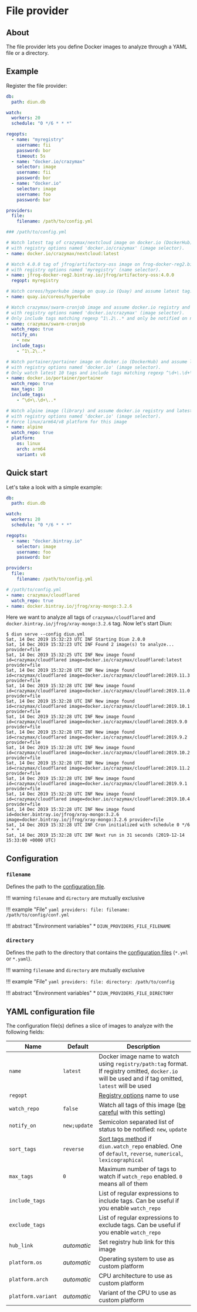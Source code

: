 # File provider

## About

The file provider lets you define Docker images to analyze through a YAML file or a directory.

## Example

Register the file provider:

```yaml
db:
  path: diun.db

watch:
  workers: 20
  schedule: "0 */6 * * *"

regopts:
  - name: "myregistry"
    username: fii
    password: bor
    timeout: 5s
  - name: "docker.io/crazymax"
    selector: image
    username: fii
    password: bor
  - name: "docker.io"
    selector: image
    username: foo
    password: bar

providers:
  file:
    filename: /path/to/config.yml
```

```yaml
### /path/to/config.yml

# Watch latest tag of crazymax/nextcloud image on docker.io (DockerHub)
# with registry options named 'docker.io/crazymax' (image selector).
- name: docker.io/crazymax/nextcloud:latest

# Watch 4.0.0 tag of jfrog/artifactory-oss image on frog-docker-reg2.bintray.io (Bintray)
# with registry options named 'myregistry' (name selector).
- name: jfrog-docker-reg2.bintray.io/jfrog/artifactory-oss:4.0.0
  regopt: myregistry

# Watch coreos/hyperkube image on quay.io (Quay) and assume latest tag.
- name: quay.io/coreos/hyperkube

# Watch crazymax/swarm-cronjob image and assume docker.io registry and latest tag
# with registry options named 'docker.io/crazymax' (image selector).
# Only include tags matching regexp ^1\.2\..* and only be notified on new tag.
- name: crazymax/swarm-cronjob
  watch_repo: true
  notify_on:
    - new
  include_tags:
    - ^1\.2\..*

# Watch portainer/portainer image on docker.io (DockerHub) and assume latest tag
# with registry options named 'docker.io' (image selector).
# Only watch latest 10 tags and include tags matching regexp ^\d+\.\d+\..*
- name: docker.io/portainer/portainer
  watch_repo: true
  max_tags: 10
  include_tags:
    - ^\d+\.\d+\..*

# Watch alpine image (library) and assume docker.io registry and latest tag
# with registry options named 'docker.io' (image selector).
# Force linux/arm64/v8 platform for this image
- name: alpine
  watch_repo: true
  platform:
    os: linux
    arch: arm64
    variant: v8
```

## Quick start

Let's take a look with a simple example:

```yaml
db:
  path: diun.db

watch:
  workers: 20
  schedule: "0 */6 * * *"

regopts:
  - name: "docker.bintray.io"
    selector: image
    username: foo
    password: bar

providers:
  file:
    filename: /path/to/config.yml
```

```yaml
# /path/to/config.yml
- name: crazymax/cloudflared
  watch_repo: true
- name: docker.bintray.io/jfrog/xray-mongo:3.2.6
```

Here we want to analyze all tags of `crazymax/cloudflared` and `docker.bintray.io/jfrog/xray-mongo:3.2.6` tag.
Now let's start Diun:

```
$ diun serve --config diun.yml
Sat, 14 Dec 2019 15:32:23 UTC INF Starting Diun 2.0.0
Sat, 14 Dec 2019 15:32:23 UTC INF Found 2 image(s) to analyze... provider=file
Sat, 14 Dec 2019 15:32:25 UTC INF New image found id=crazymax/cloudflared image=docker.io/crazymax/cloudflared:latest provider=file
Sat, 14 Dec 2019 15:32:28 UTC INF New image found id=crazymax/cloudflared image=docker.io/crazymax/cloudflared:2019.11.3 provider=file
Sat, 14 Dec 2019 15:32:28 UTC INF New image found id=crazymax/cloudflared image=docker.io/crazymax/cloudflared:2019.11.0 provider=file
Sat, 14 Dec 2019 15:32:28 UTC INF New image found id=crazymax/cloudflared image=docker.io/crazymax/cloudflared:2019.10.1 provider=file
Sat, 14 Dec 2019 15:32:28 UTC INF New image found id=crazymax/cloudflared image=docker.io/crazymax/cloudflared:2019.9.0 provider=file
Sat, 14 Dec 2019 15:32:28 UTC INF New image found id=crazymax/cloudflared image=docker.io/crazymax/cloudflared:2019.9.2 provider=file
Sat, 14 Dec 2019 15:32:28 UTC INF New image found id=crazymax/cloudflared image=docker.io/crazymax/cloudflared:2019.10.2 provider=file
Sat, 14 Dec 2019 15:32:28 UTC INF New image found id=crazymax/cloudflared image=docker.io/crazymax/cloudflared:2019.11.2 provider=file
Sat, 14 Dec 2019 15:32:28 UTC INF New image found id=crazymax/cloudflared image=docker.io/crazymax/cloudflared:2019.9.1 provider=file
Sat, 14 Dec 2019 15:32:28 UTC INF New image found id=crazymax/cloudflared image=docker.io/crazymax/cloudflared:2019.10.4 provider=file
Sat, 14 Dec 2019 15:32:28 UTC INF New image found id=docker.bintray.io/jfrog/xray-mongo:3.2.6 image=docker.bintray.io/jfrog/xray-mongo:3.2.6 provider=file
Sat, 14 Dec 2019 15:32:28 UTC INF Cron initialized with schedule 0 */6 * * *
Sat, 14 Dec 2019 15:32:28 UTC INF Next run in 31 seconds (2019-12-14 15:33:00 +0000 UTC)
```

## Configuration

### `filename`

Defines the path to the [configuration file](#yaml-configuration-file).

!!! warning
    `filename` and `directory` are mutually exclusive

!!! example "File"
    ```yaml
    providers:
      file:
        filename: /path/to/config/conf.yml
    ```

!!! abstract "Environment variables"
    * `DIUN_PROVIDERS_FILE_FILENAME`

### `directory`

Defines the path to the directory that contains the [configuration files](#yaml-configuration-file) (`*.yml` or `*.yaml`).

!!! warning
    `filename` and `directory` are mutually exclusive

!!! example "File"
    ```yaml
    providers:
      file:
        directory: /path/to/config
    ```

!!! abstract "Environment variables"
    * `DIUN_PROVIDERS_FILE_DIRECTORY`

## YAML configuration file

The configuration file(s) defines a slice of images to analyze with the following fields:

| Name               | Default      | Description                                                                                                                                                |
|--------------------|--------------|------------------------------------------------------------------------------------------------------------------------------------------------------------|
| `name`             | `latest`     | Docker image name to watch using `registry/path:tag` format. If registry omitted, `docker.io` will be used and if tag omitted, `latest` will be used       |
| `regopt`           |              | [Registry options](../config/regopts.md) name to use                                                                                                       |
| `watch_repo`       | `false`      | Watch all tags of this image ([be careful](../faq.md#docker-hub-rate-limits) with this setting)                                                            |
| `notify_on`        | `new;update` | Semicolon separated list of status to be notified: `new`, `update`                                                                                         |
| `sort_tags`        | `reverse`    | [Sort tags method](../faq.md#tags-sorting-when-using-watch_repo) if `diun.watch_repo` enabled. One of `default`, `reverse`, `numerical`, `lexicographical` |
| `max_tags`         | `0`          | Maximum number of tags to watch if `watch_repo` enabled. `0` means all of them                                                                             |
| `include_tags`     |              | List of regular expressions to include tags. Can be useful if you enable `watch_repo`                                                                      |
| `exclude_tags`     |              | List of regular expressions to exclude tags. Can be useful if you enable `watch_repo`                                                                      |
| `hub_link`         | _automatic_  | Set registry hub link for this image                                                                                                                       |
| `platform.os`      | _automatic_  | Operating system to use as custom platform                                                                                                                 |
| `platform.arch`    | _automatic_  | CPU architecture to use as custom platform                                                                                                                 |
| `platform.variant` | _automatic_  | Variant of the CPU to use as custom platform                                                                                                               |
